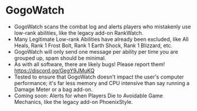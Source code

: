 # GogoWatch

* GogoWatch scans the combat log and alerts players who mistakenly use low-rank abilities, like the legacy add-on RankWatch.
* Many Legitimate Low-rank Abilities have already been excluded, like All Heals, Rank 1 Frost Bolt, Rank 1 Earth Shock, Rank 1 Blizzard, etc.
* GogoWatch will only send one message per ability per time you are grouped up, spam should be minimal.
* As with all software, there are likely bugs! Please report them! https://discord.gg/GegY9JMuKQ
* Tested to ensure that GogoWatch doesn't impact the user's computer performance; it's far less memory and CPU intensive than say running a Damage Meter or a bag add-on.
* Coming soon: Alerts for when Players Die to Avoidable Game Mechanics, like the legacy add-on PhoenixStyle.
